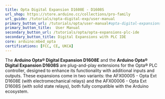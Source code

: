 ```yaml
---
title: Opta Digital Expansion D1608E - D1608S
url_shop: https://store.arduino.cc/collections/pro-family
url_guide: /tutorials/opta-digital-exp/user-manual
primary_button_url: /tutorials/opta/user-manual#opta-digital-expansions
primary_button_title:  User Manual
secondary_button_url: /tutorials/opta/opta-expansions-plc-ide
secondary_button_title: Digital Expansions with PLC IDE
core: arduino:mbed_opta
certifications: [FCC, CE, UKCA]
---
```


The **Arduino Opta® Digital Expansion D1608E** and the **Arduino Opta® Digital Expansion D1608S** are plug-and-play extensions for the Opta® PLC controller, designed to enhance its functionality with additional inputs and outputs. These expansions come in two variants: the AFX00005 - Opta Ext D1608E (with electromechanical relays) and the AFX00006 - Opta Ext D1608S (with solid state relays), both fully compatible with the Arduino ecosystem.